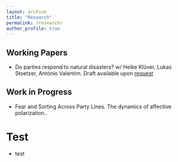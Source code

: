 ```yaml
---
layout: archive
title: "Research"
permalink: /research/
author_profile: true
---
```


## Working Papers
- Do parties respond to natural disasters? w/ Heike Klüver, Lukas Stoetzer, António Valentim. Draft available upon [request](mailto:tim.wappenhans@hu-berlin.de)

## Work in Progress
- Fear and Sorting Across Party Lines. The dynamics of affective polarization..

# Test 

- test
